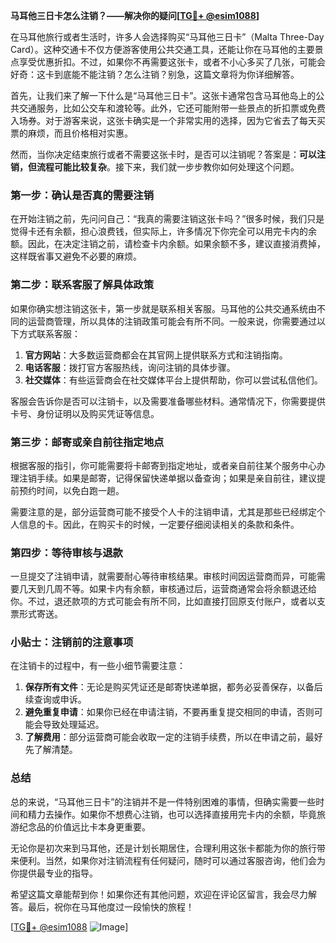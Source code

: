 **马耳他三日卡怎么注销？——解决你的疑问[[TG💪+ @esim1088](https://t.me/s/esim1088)]**

在马耳他旅行或者生活时，许多人会选择购买“马耳他三日卡”（Malta Three-Day Card）。这种交通卡不仅方便游客使用公共交通工具，还能让你在马耳他的主要景点享受优惠折扣。不过，如果你不再需要这张卡，或者不小心多买了几张，可能会好奇：这卡到底能不能注销？怎么注销？别急，这篇文章将为你详细解答。

首先，让我们来了解一下什么是“马耳他三日卡”。这张卡通常包含马耳他岛上的公共交通服务，比如公交车和渡轮等。此外，它还可能附带一些景点的折扣票或免费入场券。对于游客来说，这张卡确实是一个非常实用的选择，因为它省去了每天买票的麻烦，而且价格相对实惠。

然而，当你决定结束旅行或者不需要这张卡时，是否可以注销呢？答案是：**可以注销，但流程可能比较复杂**。接下来，我们就一步步教你如何处理这个问题。

### 第一步：确认是否真的需要注销

在开始注销之前，先问问自己：“我真的需要注销这张卡吗？”很多时候，我们只是觉得卡还有余额，担心浪费钱，但实际上，许多情况下你完全可以用完卡内的余额。因此，在决定注销之前，请检查卡内余额。如果余额不多，建议直接消费掉，这样既省事又避免不必要的麻烦。

### 第二步：联系客服了解具体政策

如果你确实想注销这张卡，第一步就是联系相关客服。马耳他的公共交通系统由不同的运营商管理，所以具体的注销政策可能会有所不同。一般来说，你需要通过以下方式联系客服：

1. **官方网站**：大多数运营商都会在其官网上提供联系方式和注销指南。
2. **电话客服**：拨打官方客服热线，询问注销的具体步骤。
3. **社交媒体**：有些运营商会在社交媒体平台上提供帮助，你可以尝试私信他们。

客服会告诉你是否可以注销卡，以及需要准备哪些材料。通常情况下，你需要提供卡号、身份证明以及购买凭证等信息。

### 第三步：邮寄或亲自前往指定地点

根据客服的指引，你可能需要将卡邮寄到指定地址，或者亲自前往某个服务中心办理注销手续。如果是邮寄，记得保留快递单据以备查询；如果是亲自前往，建议提前预约时间，以免白跑一趟。

需要注意的是，部分运营商可能不接受个人卡的注销申请，尤其是那些已经绑定个人信息的卡。因此，在购买卡的时候，一定要仔细阅读相关的条款和条件。

### 第四步：等待审核与退款

一旦提交了注销申请，就需要耐心等待审核结果。审核时间因运营商而异，可能需要几天到几周不等。如果卡内有余额，审核通过后，运营商通常会将余额退还给你。不过，退还款项的方式可能会有所不同，比如直接打回原支付账户，或者以支票形式寄送。

### 小贴士：注销前的注意事项

在注销卡的过程中，有一些小细节需要注意：

1. **保存所有文件**：无论是购买凭证还是邮寄快递单据，都务必妥善保存，以备后续查询或申诉。
2. **避免重复申请**：如果你已经在申请注销，不要再重复提交相同的申请，否则可能会导致处理延迟。
3. **了解费用**：部分运营商可能会收取一定的注销手续费，所以在申请之前，最好先了解清楚。

### 总结

总的来说，“马耳他三日卡”的注销并不是一件特别困难的事情，但确实需要一些时间和精力去操作。如果你不想费心注销，也可以选择直接用完卡内的余额，毕竟旅游纪念品的价值远比卡本身更重要。

无论你是初次来到马耳他，还是计划长期居住，合理利用这张卡都能为你的旅行带来便利。当然，如果你对注销流程有任何疑问，随时可以通过客服咨询，他们会为你提供最专业的指导。

希望这篇文章能帮到你！如果你还有其他问题，欢迎在评论区留言，我会尽力解答。最后，祝你在马耳他度过一段愉快的旅程！

[[TG💪+ @esim1088](https://t.me/s/esim1088) ![Image](https://i.postimg.cc/4NQfJmqS/Snipaste-2025-05-13-00-14-12.png)]